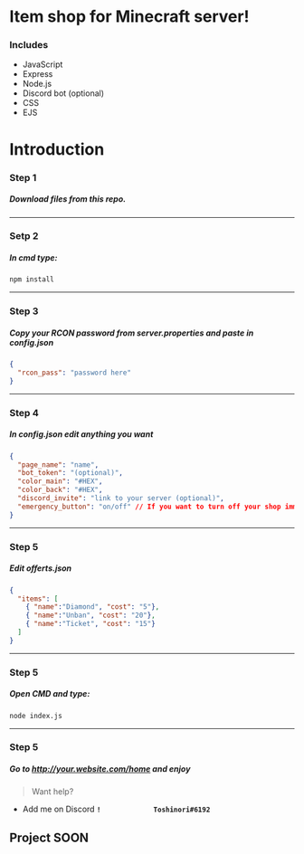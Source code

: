 # Item shop for Minecraft server!

### Includes

- JavaScript
- Express
- Node.js
- Discord bot (optional)
- CSS
- EJS


# Introduction


### Step 1
##### Download files from this repo.

---

### Setp 2
##### In cmd type:
```bat
npm install 
```

---

### Step 3
##### Copy your RCON password from server.properties and paste in **config.json**
```json
{
  "rcon_pass": "password here"
}
```

---

### Step 4
##### In **config.json** edit anything you want
```json
{
  "page_name": "name",
  "bot_token": "(optional)",
  "color_main": "#HEX",
  "color_back": "#HEX",
  "discord_invite": "link to your server (optional)",
  "emergency_button": "on/off" // If you want to turn off your shop immediately
}
```

---

### Step 5
##### Edit **offerts.json** 
```json
{
  "items": [
    { "name":"Diamond", "cost": "5"},
    { "name":"Unban", "cost": "20"},
    { "name":"Ticket", "cost": "15"}
  ]
}
```

---

### Step 5
##### Open CMD and type:
```bat
node index.js
```

---

### Step 5
##### Go to http://your.website.com/home and **enjoy**




> Want help?
- Add me on Discord **`!             Toshinori#6192`**


## **Project SOON**

